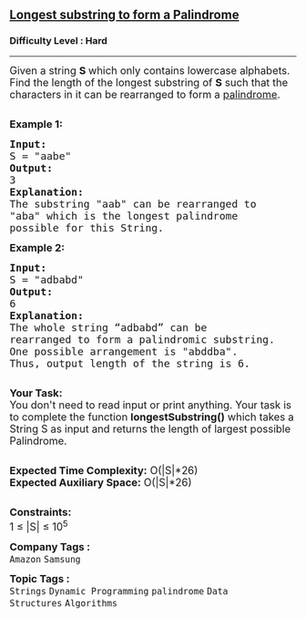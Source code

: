 <h2><a href="https://www.geeksforgeeks.org/problems/longest-substring-whose-character-rearranged-can-form-a-palindrome/1?page=2&difficulty=Hard&status=unsolved&sortBy=latest">Longest substring to form a Palindrome</a></h2><h3>Difficulty Level : Hard</h3><hr><div class="problems_problem_content__Xm_eO"><p><span style="font-size:18px">Given a string <strong>S </strong>which only contains lowercase alphabets. Find the length of the longest substring of <strong>S</strong> such that the characters in it can be rearranged to form a <a href="https://www.geeksforgeeks.org/c-program-check-given-string-palindrome/">palindrome</a>. </span></p>

<p><br>
<span style="font-size:18px"><strong>Example 1:</strong></span></p>

<pre><span style="font-size:18px"><strong>Input:
</strong>S = "aabe"
<strong>Output:
</strong>3
<strong>Explanation:</strong>
The substring "aab" can be rearranged to
"aba" which is the longest palindrome
possible for this String.</span>
</pre>

<div><span style="font-size:18px"><strong>Example 2:</strong></span></div>

<pre><span style="font-size:18px"><strong>Input:
</strong>S = "adbabd"
<strong>Output:</strong>
6</span>
<span style="font-size:18px"><strong>Explanation:</strong>
The whole string “adbabd” can be
rearranged to form a palindromic substring.
One possible arrangement is "abddba".
Thus, output length of the string is 6. </span>
</pre>

<p><br>
<span style="font-size:18px"><strong>Your Task:&nbsp;&nbsp;</strong><br>
You don't need to read input or print anything. Your task is to complete the function <strong>longestSubstring()</strong>&nbsp;which takes a String S as input and returns the length of largest possible Palindrome.</span></p>

<p><br>
<span style="font-size:18px"><strong>Expected Time Complexity:</strong> O(|S|*26)<br>
<strong>Expected Auxiliary Space:</strong> O(|S|*26)</span></p>

<p><br>
<span style="font-size:18px"><strong>Constraints:</strong><br>
1 ≤ |S| ≤ 10<sup>5</sup></span></p>
</div><p><span style=font-size:18px><strong>Company Tags : </strong><br><code>Amazon</code>&nbsp;<code>Samsung</code>&nbsp;<br><p><span style=font-size:18px><strong>Topic Tags : </strong><br><code>Strings</code>&nbsp;<code>Dynamic Programming</code>&nbsp;<code>palindrome</code>&nbsp;<code>Data Structures</code>&nbsp;<code>Algorithms</code>&nbsp;